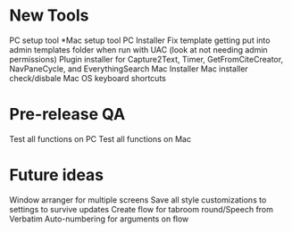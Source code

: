 # New Tools
PC setup tool
*Mac setup tool
PC Installer
	Fix template getting put into admin templates folder when run with UAC (look at not needing admin permissions)
Plugin installer for Capture2Text, Timer, GetFromCiteCreator, NavPaneCycle, and EverythingSearch
Mac Installer
	Mac installer check/disbale Mac OS keyboard shortcuts

# Pre-release QA
Test all functions on PC
Test all functions on Mac
	
# Future ideas
Window arranger for multiple screens
Save all style customizations to settings to survive updates
Create flow for tabroom round/Speech from Verbatim
Auto-numbering for arguments on flow
